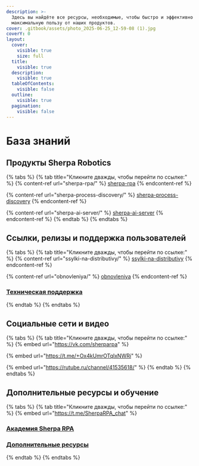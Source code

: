 ```yaml
---
description: >-
  Здесь вы найдёте все ресурсы, необходимые, чтобы быстро и эффективно получить
  максимальную пользу от наших продуктов.
cover: .gitbook/assets/photo_2025-06-25_12-59-08 (1).jpg
coverY: 0
layout:
  cover:
    visible: true
    size: full
  title:
    visible: true
  description:
    visible: true
  tableOfContents:
    visible: false
  outline:
    visible: true
  pagination:
    visible: false
---
```


# База знаний

## Продукты Sherpa Robotics

{% tabs %}
{% tab title="Кликните дважды, чтобы перейти по ссылке:" %}
{% content-ref url="sherpa-rpa/" %}
[sherpa-rpa](sherpa-rpa/)
{% endcontent-ref %}

{% content-ref url="sherpa-process-discovery/" %}
[sherpa-process-discovery](sherpa-process-discovery/)
{% endcontent-ref %}

{% content-ref url="sherpa-ai-server/" %}
[sherpa-ai-server](sherpa-ai-server/)
{% endcontent-ref %}
{% endtab %}
{% endtabs %}

## Ссылки, релизы и поддержка пользователей

{% tabs %}
{% tab title="Кликните дважды, чтобы перейти по ссылке:" %}
{% content-ref url="ssylki-na-distributivy/" %}
[ssylki-na-distributivy](ssylki-na-distributivy/)
{% endcontent-ref %}

{% content-ref url="obnovleniya/" %}
[obnovleniya](obnovleniya/)
{% endcontent-ref %}

### [Техническая поддержка](mailto:support@sherparpa.ru)
{% endtab %}
{% endtabs %}

## Социальные сети и видео

{% tabs %}
{% tab title="Кликните дважды, чтобы перейти по ссылке:" %}
{% embed url="https://vk.com/sherparpa" %}

{% embed url="https://t.me/+Ox4kUmrOTqIxNWRi" %}

{% embed url="https://rutube.ru/channel/41535618/" %}
{% endtab %}
{% endtabs %}

## Дополнительные ресурсы и обучение

{% tabs %}
{% tab title="Кликните дважды, чтобы перейти по ссылке:" %}
{% embed url="https://t.me/SherpaRPA_chat" %}

### [Академия Sherpa RPA](obuchenie-po-razrabotke-na-platforme-sherpa-rpa/obuchayushii-kurs-po-razrabotke-na-platforme-sherpa-rpa.md)

### [Дополнительные ресурсы](soderzhanie.md)
{% endtab %}
{% endtabs %}

